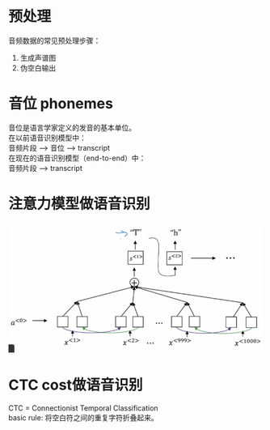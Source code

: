 # 预处理  

音频数据的常见预处理步骤：  
1. 生成声谱图  
2. 伪空白输出  

# 音位 phonemes

音位是语言学家定义的发音的基本单位。  
在以前语音识别模型中：  
音频片段 --> 音位 --> transcript  
在现在的语音识别模型（end-to-end）中：  
音频片段 --> transcript

# 注意力模型做语音识别

![](/assets/61.png)   

# CTC cost做语音识别

CTC = Connectionist Temporal Classification  
basic rule: 将空白符之间的重复字符折叠起来。  